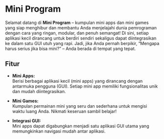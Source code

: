 # Mini Program

Selamat datang di **Mini Program** – kumpulan mini apps dan mini games yang siap menghibur dan membantu Anda menjelajahi dunia pemrograman dengan cara yang ringan, modular, dan penuh semangat! Di sini, setiap aplikasi kecil dirancang untuk berdiri sendiri sekaligus dapat diintegrasikan ke dalam satu GUI utuh yang rapi. Jadi, jika Anda pernah berpikir, “Mengapa harus serius jika bisa mini?” – Anda berada di tempat yang tepat.

## Fitur

- **Mini Apps:**  
  Berisi berbagai aplikasi kecil (mini apps) yang dirancang dengan antarmuka pengguna (GUI). Setiap mini app memiliki fungsionalitas unik dan mudah diintegrasikan.

- **Mini Games:**  
  Kumpulan permainan mini yang seru dan sederhana untuk mengisi waktu luang Anda. Nikmati keseruan sambil belajar!

- **Integrasi GUI:**  
  Mini apps dapat digabungkan menjadi satu aplikasi GUI utama yang memungkinkan navigasi mudah antar aplikasi.